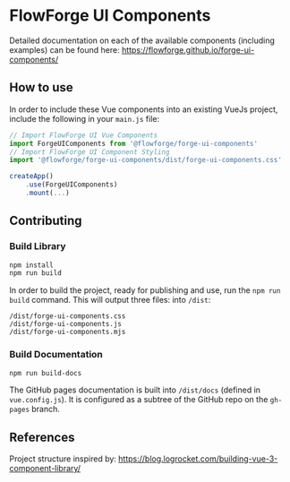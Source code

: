 # FlowForge UI Components

Detailed documentation on each of the available components (including examples) can be found here: https://flowforge.github.io/forge-ui-components/

## How to use

In order to include these Vue components into an existing VueJs project, include the following in your `main.js` file:

```javascript
// Import FlowForge UI Vue Components
import ForgeUIComponents from '@flowforge/forge-ui-components'
// Import FlowForge UI Component Styling
import '@flowforge/forge-ui-components/dist/forge-ui-components.css'

createApp()
    .use(ForgeUIComponents)
    .mount(...)

```

## Contributing

### Build Library

```bash
npm install
npm run build
```

In order to build the project, ready for publishing and use, run the `npm run build` command. This will output three files: into `/dist`:

```
/dist/forge-ui-components.css
/dist/forge-ui-components.js
/dist/forge-ui-components.mjs
```

### Build Documentation

```bash
npm run build-docs
```

The GitHub pages documentation is built into `/dist/docs` (defined in `vue.config.js`). It is configured as a subtree of the GitHub repo on the `gh-pages` branch.

## References

Project structure inspired by: https://blog.logrocket.com/building-vue-3-component-library/
